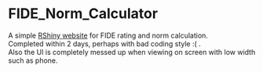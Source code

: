 # FIDE_Norm_Calculator
 A simple [RShiny website](https://ltyeoh.shinyapps.io/20221030_fide_norm_cal/) for FIDE rating and norm calculation. \
 Completed within 2 days, perhaps with bad coding style :( . \
 Also the UI is completely messed up when viewing on screen with low width such as phone.
 
 
